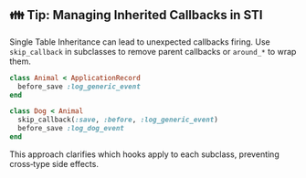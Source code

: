 ## 👪 Tip: Managing Inherited Callbacks in STI

Single Table Inheritance can lead to unexpected callbacks firing. Use `skip_callback` in subclasses to remove parent callbacks or `around_*` to wrap them.

```ruby
class Animal < ApplicationRecord
  before_save :log_generic_event
end

class Dog < Animal
  skip_callback(:save, :before, :log_generic_event)
  before_save :log_dog_event
end
```

This approach clarifies which hooks apply to each subclass, preventing cross‐type side effects.